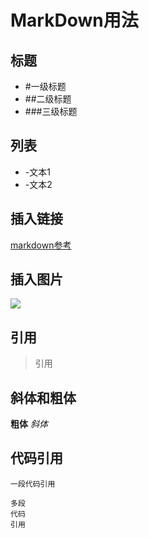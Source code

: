 # MarkDown用法
## 标题
- #一级标题
- ##二级标题
- ###三级标题
## 列表
- -文本1
- -文本2
## 插入链接
[markdown参考](https://www.jianshu.com/p/q81RER)
## 插入图片
![](http://upload-images.jianshu.io/upload_images/259-0ad0d0bfc1c608b6.jpg?imageMogr2/auto-orient/strip%7CimageView2/2/w/1240)
## 引用
> 引用
## 斜体和粗体
**粗体**
*斜体*
## 代码引用
`一段代码引用`
```
多段
代码
引用
```
